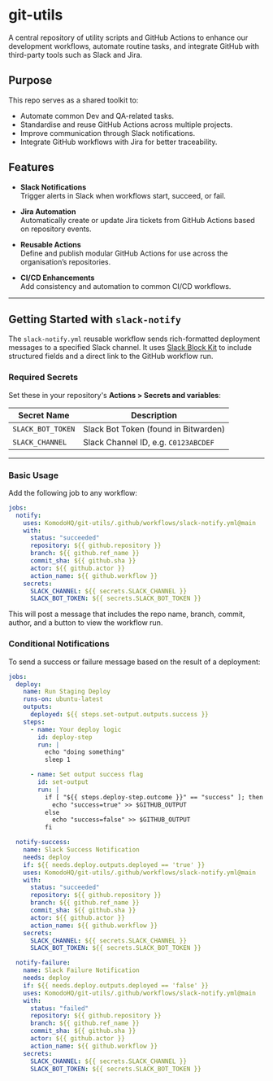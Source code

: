# git-utils

A central repository of utility scripts and GitHub Actions to enhance our development workflows, automate routine tasks, and integrate GitHub with third-party tools such as Slack and Jira.

## Purpose

This repo serves as a shared toolkit to:
- Automate common Dev and QA-related tasks.
- Standardise and reuse GitHub Actions across multiple projects.
- Improve communication through Slack notifications.
- Integrate GitHub workflows with Jira for better traceability.

## Features

- **Slack Notifications**  
  Trigger alerts in Slack when workflows start, succeed, or fail.

- **Jira Automation**  
  Automatically create or update Jira tickets from GitHub Actions based on repository events.

- **Reusable Actions**  
  Define and publish modular GitHub Actions for use across the organisation’s repositories.

- **CI/CD Enhancements**  
  Add consistency and automation to common CI/CD workflows.

---

## Getting Started with `slack-notify`

The `slack-notify.yml` reusable workflow sends rich-formatted deployment messages to a specified Slack channel. It uses [Slack Block Kit](https://api.slack.com/block-kit) to include structured fields and a direct link to the GitHub workflow run.

### Required Secrets

Set these in your repository's **Actions > Secrets and variables**:

| Secret Name       | Description                          |
|-------------------|--------------------------------------|
| `SLACK_BOT_TOKEN` | Slack Bot Token (found in Bitwarden) |
| `SLACK_CHANNEL`   | Slack Channel ID, e.g. `C0123ABCDEF` |

---

### Basic Usage

Add the following job to any workflow:

```yml
jobs:
  notify:
    uses: KomodoHQ/git-utils/.github/workflows/slack-notify.yml@main
    with:
      status: "succeeded"
      repository: ${{ github.repository }}
      branch: ${{ github.ref_name }}
      commit_sha: ${{ github.sha }}
      actor: ${{ github.actor }}
      action_name: ${{ github.workflow }}
    secrets:
      SLACK_CHANNEL: ${{ secrets.SLACK_CHANNEL }}
      SLACK_BOT_TOKEN: ${{ secrets.SLACK_BOT_TOKEN }}
```

This will post a message that includes the repo name, branch, commit, author, and a button to view the workflow run.

### Conditional Notifications

To send a success or failure message based on the result of a deployment:

```yml
jobs:
  deploy:
    name: Run Staging Deploy
    runs-on: ubuntu-latest
    outputs:
      deployed: ${{ steps.set-output.outputs.success }}
    steps:
      - name: Your deploy logic
        id: deploy-step
        run: |
          echo "doing something"
          sleep 1

      - name: Set output success flag
        id: set-output
        run: |
          if [ "${{ steps.deploy-step.outcome }}" == "success" ]; then
            echo "success=true" >> $GITHUB_OUTPUT
          else
            echo "success=false" >> $GITHUB_OUTPUT
          fi

  notify-success:
    name: Slack Success Notification
    needs: deploy
    if: ${{ needs.deploy.outputs.deployed == 'true' }}
    uses: KomodoHQ/git-utils/.github/workflows/slack-notify.yml@main
    with:
      status: "succeeded"
      repository: ${{ github.repository }}
      branch: ${{ github.ref_name }}
      commit_sha: ${{ github.sha }}
      actor: ${{ github.actor }}
      action_name: ${{ github.workflow }}
    secrets:
      SLACK_CHANNEL: ${{ secrets.SLACK_CHANNEL }}
      SLACK_BOT_TOKEN: ${{ secrets.SLACK_BOT_TOKEN }}

  notify-failure:
    name: Slack Failure Notification
    needs: deploy
    if: ${{ needs.deploy.outputs.deployed == 'false' }}
    uses: KomodoHQ/git-utils/.github/workflows/slack-notify.yml@main
    with:
      status: "failed"
      repository: ${{ github.repository }}
      branch: ${{ github.ref_name }}
      commit_sha: ${{ github.sha }}
      actor: ${{ github.actor }}
      action_name: ${{ github.workflow }}
    secrets:
      SLACK_CHANNEL: ${{ secrets.SLACK_CHANNEL }}
      SLACK_BOT_TOKEN: ${{ secrets.SLACK_BOT_TOKEN }}
```
